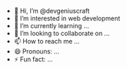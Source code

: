 - 👋 Hi, I’m @devgeniuscraft
- 👀 I’m interested in web development
- 🌱 I’m currently learning ...
- 💞️ I’m looking to collaborate on ...
- 📫 How to reach me ...
- 😄 Pronouns: ...
- ⚡ Fun fact: ...

<!---
devgeniuscraft/devgeniuscraft is a ✨ special ✨ repository because its `README.md` (this file) appears on your GitHub profile.
You can click the Preview link to take a look at your changes.
--->
